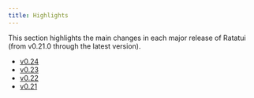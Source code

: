 ```yaml
---
title: Highlights
---
```


This section highlights the main changes in each major release of Ratatui (from v0.21.0 through the
latest version).

- [v0.24](./v024/)
- [v0.23](./v023/)
- [v0.22](./v022/)
- [v0.21](./v021/)
